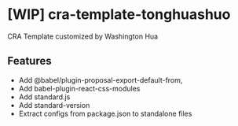 # [WIP] cra-template-tonghuashuo

CRA Template customized by Washington Hua

## Features

- Add @babel/plugin-proposal-export-default-from,
- Add babel-plugin-react-css-modules
- Add standard.js
- Add standard-version
- Extract configs from package.json to standalone files
